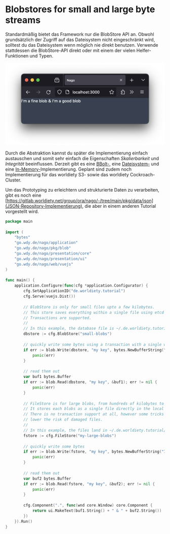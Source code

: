 # Blobstores for small and large byte streams

Standardmäßig bietet das Framework nur die BlobStore API an.
Obwohl grundsätzlich der Zugriff auf das Dateisystem nicht eingeschränkt wird, solltest du das Dateisystem wenn möglich nie direkt benutzen.
Verwende stattdessen die BlobStore-API direkt oder mit einem der vielen Helfer-Funktionen und Typen.

![Screenshot](screenshot.png)

Durch die Abstraktion kannst du später die Implementierung einfach austauschen und somit sehr einfach die Eigenschaften _Skalierbarkeit_ und _Integrität_ beeinflussen.
Derzeit gibt es eine [BBolt-](https://gitlab.worldiety.net/group/ora/nago/-/tree/main/pkg/blob/bolt), eine [Dateisystem-](https://gitlab.worldiety.net/group/ora/nago/-/tree/main/pkg/blob/fs) und eine [In-Memory-](https://gitlab.worldiety.net/group/ora/nago/-/tree/main/pkg/blob/mem)Implementierung.
Geplant sind zudem noch Implementierung für das worldiety S3- sowie das worldiety Cockroach-Cluster.

Um das Prototyping zu erleichtern und strukturierte Daten zu verarbeiten, gibt es noch eine [https://gitlab.worldiety.net/group/ora/nago/-/tree/main/pkg/data/json](JSON-Repository-Implementierung), die aber in einem anderen Tutorial vorgestellt wird.

```go
package main

import (
	"bytes"
	"go.wdy.de/nago/application"
	"go.wdy.de/nago/pkg/blob"
	"go.wdy.de/nago/presentation/core"
	"go.wdy.de/nago/presentation/ui"
	"go.wdy.de/nago/web/vuejs"
)

func main() {
	application.Configure(func(cfg *application.Configurator) {
		cfg.SetApplicationID("de.worldiety.tutorial")
		cfg.Serve(vuejs.Dist())

		// BlobStore is only for small files upto a few kilobytes.
		// This store saves everything within a single file using etcd bbolt fork.
		// Transactions are supported.
		//
		// In this example, the database file is ~/.de.worldiety.tutorial/bbolt/bolt.db
		dbstore := cfg.BlobStore("small-blobs")

		// quickly write some bytes using a transaction with a single write.
		if err := blob.Write(dbstore, "my key", bytes.NewBufferString("I'm a fine blob")); err != nil {
			panic(err)
		}

		// read them out
		var buf1 bytes.Buffer
		if err := blob.Read(dbstore, "my key", &buf1); err != nil {
			panic(err)
		}

		// FileStore is for large blobs, from hundreds of kilobytes to gigabytes.
		// It stores each blobs as a single file directly in the local filesystem.
		// There is no transaction support at all, however some tricks like atomic rename are used to
		// lower the risk of damaged files.
		//
		// In this example, the files land in ~/.de.worldiety.tutorial/files/my-large-blobs
		fstore := cfg.FileStore("my-large-blobs")

		// quickly write some bytes
		if err := blob.Write(fstore, "my key", bytes.NewBufferString("I'm a good blob")); err != nil {
			panic(err)
		}

		// read them out
		var buf2 bytes.Buffer
		if err := blob.Read(fstore, "my key", &buf2); err != nil {
			panic(err)
		}

		cfg.Component(".", func(wnd core.Window) core.Component {
			return ui.MakeText(buf1.String() + " & " + buf2.String())
		})
	}).Run()
}

```